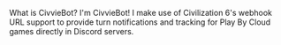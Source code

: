 What is CivvieBot?
I'm CivvieBot! I make use of Civilization 6's webhook URL support to provide turn notifications and tracking for Play By Cloud games directly in Discord servers.